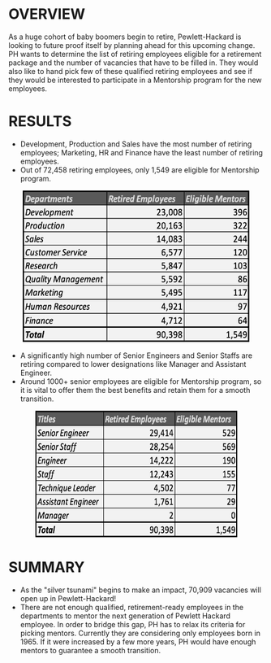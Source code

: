 # OVERVIEW
  As a huge cohort of baby boomers begin to retire, Pewlett-Hackard is looking to future proof itself by planning ahead for this upcoming change. PH wants to determine the list of retiring employees eligible for a retirement package and the number of vacancies that have to be filled in. They would also like to hand pick few of these qualified retiring employees and see if they would be interested to participate in a Mentorship program for the new employees. 

# RESULTS 
* Development, Production and Sales have the most number of retiring employees; Marketing, HR and Finance have the least number of retiring employees.
* Out of 72,458 retiring employees, only 1,549 are eligible for Mentorship program.
<p align='center'>
<img src="https://github.com/yazhcodes/Pewlett-Hackard-Analysis/blob/main/Challenge/Images/Retirees%20and%20Mentors%20by%20Department.png" width=450 height=300 align></img>
</p>

* A significantly high number of Senior Engineers and Senior Staffs are retiring compared to lower designations like Manager and Assistant Engineer.
* Around 1000+ senior employees are eligible for Mentorship program, so it is vital to offer them the best benefits and retain them for a smooth transition.
<p align='center'>
<img src="https://github.com/yazhcodes/Pewlett-Hackard-Analysis/blob/main/Challenge/Images/Retirees%20and%20Mentors%20by%20Title.png" width=400 height=250></img>
</p>

# SUMMARY
* As the "silver tsunami" begins to make an impact, 70,909 vacancies will open up in Pewlett-Hackard!
* There are not enough qualified, retirement-ready employees in the departments to mentor the next generation of Pewlett Hackard employee. In order to bridge this gap, PH has to relax its criteria for picking mentors. Currently they are considering only employees born in 1965. If it were increased by a few more years, PH would have enough mentors to guarantee a smooth transition. 
